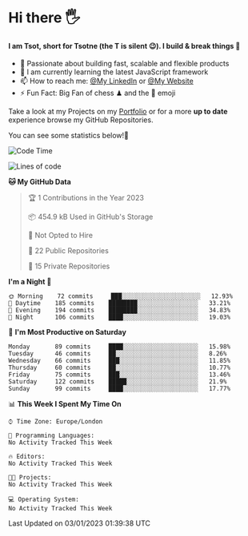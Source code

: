 # Hi there :raised_hand_with_fingers_splayed:
#### I am Tsot, short for Tsotne (the T is silent :wink:). I build & break things :space_invader:
- :telescope: Passionate about building fast, scalable and flexible products
- :seedling: I am currently learning the latest JavaScript framework 
- :mailbox: How to reach me: [@My LinkedIn](https://www.linkedin.com/in/tsotne-gvadzabia/) or [@My Website](https://tsotne.co.uk/contact)
- :zap: Fun Fact: Big Fan of chess ♟ and the 👾 emoji

Take a look at my Projects on my [Portfolio](https://tsotne.co.uk/) or for a more **up to date** experience browse my GitHub Repositories.

You can see some statistics below!:space_invader:
<!--START_SECTION:waka-->
![Code Time](http://img.shields.io/badge/Code%20Time-761%20hrs%202%20mins-blue)

![Lines of code](https://img.shields.io/badge/From%20Hello%20World%20I%27ve%20Written-650%20Thousand%20lines%20of%20code-blue)

**🐱 My GitHub Data** 

> 🏆 1 Contributions in the Year 2023
 > 
> 📦 454.9 kB Used in GitHub's Storage 
 > 
> 🚫 Not Opted to Hire
 > 
> 📜 22 Public Repositories 
 > 
> 🔑 15 Private Repositories  
 > 
**I'm a Night 🦉** 

```text
🌞 Morning    72 commits     ███░░░░░░░░░░░░░░░░░░░░░░   12.93% 
🌆 Daytime    185 commits    ████████░░░░░░░░░░░░░░░░░   33.21% 
🌃 Evening    194 commits    ████████░░░░░░░░░░░░░░░░░   34.83% 
🌙 Night      106 commits    ████░░░░░░░░░░░░░░░░░░░░░   19.03%

```
📅 **I'm Most Productive on Saturday** 

```text
Monday       89 commits     ████░░░░░░░░░░░░░░░░░░░░░   15.98% 
Tuesday      46 commits     ██░░░░░░░░░░░░░░░░░░░░░░░   8.26% 
Wednesday    66 commits     ███░░░░░░░░░░░░░░░░░░░░░░   11.85% 
Thursday     60 commits     ██░░░░░░░░░░░░░░░░░░░░░░░   10.77% 
Friday       75 commits     ███░░░░░░░░░░░░░░░░░░░░░░   13.46% 
Saturday     122 commits    █████░░░░░░░░░░░░░░░░░░░░   21.9% 
Sunday       99 commits     ████░░░░░░░░░░░░░░░░░░░░░   17.77%

```


📊 **This Week I Spent My Time On** 

```text
⌚︎ Time Zone: Europe/London

💬 Programming Languages: 
No Activity Tracked This Week

🔥 Editors: 
No Activity Tracked This Week

🐱‍💻 Projects: 
No Activity Tracked This Week

💻 Operating System: 
No Activity Tracked This Week

```


 Last Updated on 03/01/2023 01:39:38 UTC
<!--END_SECTION:waka-->
